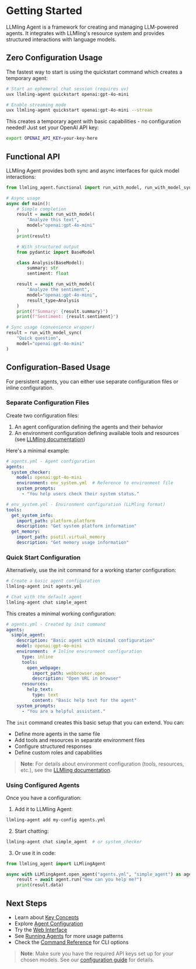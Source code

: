 # Getting Started

LLMling Agent is a framework for creating and managing LLM-powered agents. It integrates with LLMling's resource system and provides structured interactions with language models.

## Zero Configuration Usage

The fastest way to start is using the quickstart command which creates a temporary agent:

```bash
# Start an ephemeral chat session (requires uv)
uvx llmling-agent quickstart openai:gpt-4o-mini

# Enable streaming mode
uvx llmling-agent quickstart openai:gpt-4o-mini --stream
```

This creates a temporary agent with basic capabilities - no configuration needed! Just set your OpenAI API key:
```bash
export OPENAI_API_KEY=your-key-here
```

## Functional API

LLMling Agent provides both sync and async interfaces for quick model interactions:

```python
from llmling_agent.functional import run_with_model, run_with_model_sync

# Async usage
async def main():
    # Simple completion
    result = await run_with_model(
        "Analyze this text",
        model="openai:gpt-4o-mini"
    )
    print(result)

    # With structured output
    from pydantic import BaseModel

    class Analysis(BaseModel):
        summary: str
        sentiment: float

    result = await run_with_model(
        "Analyze the sentiment",
        model="openai:gpt-4o-mini",
        result_type=Analysis
    )
    print(f"Summary: {result.summary}")
    print(f"Sentiment: {result.sentiment}")

# Sync usage (convenience wrapper)
result = run_with_model_sync(
    "Quick question",
    model="openai:gpt-4o-mini"
)
```

## Configuration-Based Usage

For persistent agents, you can either use separate configuration files or inline configuration.

### Separate Configuration Files

Create two configuration files:
1. An agent configuration defining the agents and their behavior
2. An environment configuration defining available tools and resources (see [LLMling documentation](https://github.com/phil65/llmling))

Here's a minimal example:

```yaml
# agents.yml - Agent configuration
agents:
  system_checker:
    model: openai:gpt-4o-mini
    environment: env_system.yml  # Reference to environment file
    system_prompts:
      - "You help users check their system status."
```

```yaml
# env_system.yml - Environment configuration (LLMling format)
tools:
  get_system_info:
    import_path: platform.platform
    description: "Get system platform information"
  get_memory:
    import_path: psutil.virtual_memory
    description: "Get memory usage information"
```

### Quick Start Configuration

Alternatively, use the init command for a working starter configuration:

```bash
# Create a basic agent configuration
llmling-agent init agents.yml

# Chat with the default agent
llmling-agent chat simple_agent
```

This creates a minimal working configuration:

```yaml
# agents.yml - Created by init command
agents:
  simple_agent:
    description: "Basic agent with minimal configuration"
    model: openai:gpt-4o-mini
    environment:  # Inline environment configuration
      type: inline
      tools:
        open_webpage:
          import_path: webbrowser.open
          description: "Open URL in browser"
      resources:
        help_text:
          type: text
          content: "Basic help text for the agent"
    system_prompts:
      - "You are a helpful assistant."
```

The `init` command creates this basic setup that you can extend. You can:
- Define more agents in the same file
- Add tools and resources in separate environment files
- Configure structured responses
- Define custom roles and capabilities

> **Note**: For details about environment configuration (tools, resources, etc.),
> see the [LLMling documentation](https://github.com/phil65/llmling).

### Using Configured Agents

Once you have a configuration:

1. Add it to LLMling Agent:
```bash
llmling-agent add my-config agents.yml
```

2. Start chatting:
```bash
llmling-agent chat simple_agent  # or system_checker
```

3. Or use it in code:
```python
from llmling_agent import LLMlingAgent

async with LLMlingAgent.open_agent("agents.yml", "simple_agent") as agent:
    result = await agent.run("How can you help me?")
    print(result.data)
```

## Next Steps

- Learn about [Key Concepts](https://github.com/phil65/llmling-agent/blob/main/docs/key_concepts.md)
- Explore [Agent Configuration](https://github.com/phil65/llmling-agent/blob/main/docs/agent_config.md)
- Try the [Web Interface](https://github.com/phil65/llmling-agent/blob/main/docs/webui.md)
- See [Running Agents](https://github.com/phil65/llmling-agent/blob/main/docs/running_agents.md) for more usage patterns
- Check the [Command Reference](https://github.com/phil65/llmling-agent/blob/main/docs/commands.md) for CLI options

> **Note**: Make sure you have the required API keys set up for your chosen models.
> See our [configuration guide](https://github.com/phil65/llmling-agent/blob/main/docs/agent_config.md#model-configuration) for details.
